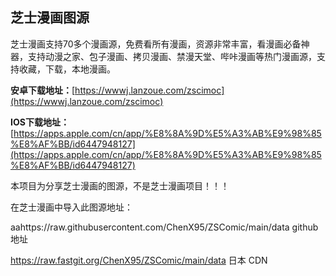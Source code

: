 ## 芝士漫画图源
芝士漫画支持70多个漫画源，免费看所有漫画，资源非常丰富，看漫画必备神器，支持动漫之家、包子漫画、拷贝漫画、禁漫天堂、哔咔漫画等热门漫画源，支持收藏，下载，本地漫画。

**安卓下载地址：**[https://wwwj.lanzoue.com/zscimoc](https://wwwj.lanzoue.com/zscimoc)

**IOS下载地址：**[https://apps.apple.com/cn/app/%E8%8A%9D%E5%A3%AB%E9%98%85%E8%AF%BB/id6447948127](https://apps.apple.com/cn/app/%E8%8A%9D%E5%A3%AB%E9%98%85%E8%AF%BB/id6447948127)

本项目为分享芝士漫画的图源，不是芝士漫画项目！！！

在芝士漫画中导入此图源地址：

aahttps://raw.githubusercontent.com/ChenX95/ZSComic/main/data  github地址

https://raw.fastgit.org/ChenX95/ZSComic/main/data  日本 CDN
